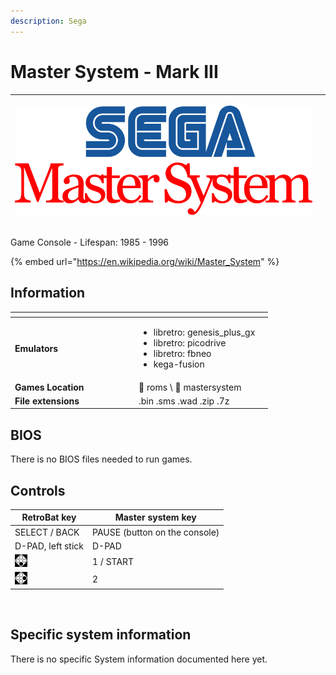 ```yaml
---
description: Sega
---
```


# Master System - Mark III

| <p></p><p><img src="https://raw.githubusercontent.com/fabricecaruso/es-theme-carbon/5149a33eed46b2af638b06119397d4023b75131f/art/logos/mastersystem.svg" alt="" data-size="original"></p> | <p></p><p><img src="https://upload.wikimedia.org/wikipedia/commons/3/37/Sega_Mark_III_logo.svg" alt="" data-size="original"></p> |
| ----------------------------------------------------------------------------------------------------------------------------------------------------------------------------------------- | -------------------------------------------------------------------------------------------------------------------------------- |

Game Console - Lifespan: 1985 - 1996

{% embed url="https://en.wikipedia.org/wiki/Master_System" %}

## Information

<table data-header-hidden><thead><tr><th width="184"></th><th></th><th data-hidden></th></tr></thead><tbody><tr><td><strong>Emulators</strong></td><td><ul><li>libretro: genesis_plus_gx</li><li>libretro: picodrive</li><li>libretro: fbneo</li><li>kega-fusion</li></ul></td><td></td></tr><tr><td><strong>Games Location</strong></td><td><span data-gb-custom-inline data-tag="emoji" data-code="1f4c1">📁</span> roms \ <span data-gb-custom-inline data-tag="emoji" data-code="1f4c2">📂</span> mastersystem</td><td></td></tr><tr><td><strong>File extensions</strong></td><td>.bin .sms .wad .zip .7z</td><td></td></tr></tbody></table>

## BIOS

There is no BIOS files needed to run games.

## Controls

| RetroBat key                                       | Master system key             |
| -------------------------------------------------- | ----------------------------- |
| SELECT / BACK                                      | PAUSE (button on the console) |
| D-PAD, left stick                                  | D-PAD                         |
| ![A](<../../../../.gitbook/assets/image (25).png>) | 1 / START                     |
| ![B](<../../../../.gitbook/assets/image (11).png>) | 2                             |

<div align="left">

<figure><img src="https://i.imgur.com/IY6vs5g.png" alt=""><figcaption></figcaption></figure>

</div>

## Specific system information

There is no specific System information documented here yet.
